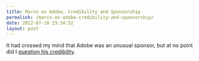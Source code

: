 ```yaml
---
title: Marco on Adobe, Credibility and Sponsorship
permalink: /marco-on-adobe-credibility-and-sponsorship/
date: 2012-07-18 23:34:52
layout: post
---
```


It had crossed my mind that Adobe was an unusual sponsor, but at no point did I [question his credibility](http://www.marco.org/2012-07-18/adobe-sponsorship-and-credibility).